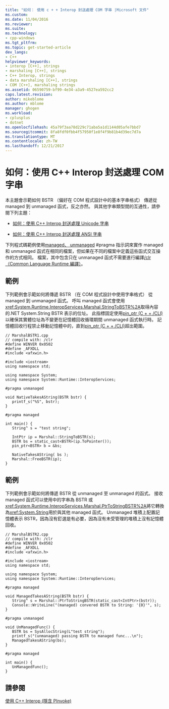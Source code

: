 ```yaml
---
title: "如何： 使用 c + + Interop 封送處理 COM 字串 |Microsoft 文件"
ms.custom: 
ms.date: 11/04/2016
ms.reviewer: 
ms.suite: 
ms.technology:
- cpp-windows
ms.tgt_pltfrm: 
ms.topic: get-started-article
dev_langs:
- C++
helpviewer_keywords:
- interop [C++], strings
- marshaling [C++], strings
- C++ Interop, strings
- data marshaling [C++], strings
- COM [C++], marshaling strings
ms.assetid: 06590759-bf99-4e34-a3a9-4527ea592cc2
caps.latest.revision: 
author: mikeblome
ms.author: mblome
manager: ghogen
ms.workload:
- cplusplus
- dotnet
ms.openlocfilehash: 45a79f3aa78d229c71aba5a1d1144d05afe7bbd7
ms.sourcegitcommit: 8fa8fdf0fbb4f57950f1e8f4f9b81b4d39ec7d7a
ms.translationtype: MT
ms.contentlocale: zh-TW
ms.lasthandoff: 12/21/2017
---
```

# <a name="how-to-marshal-com-strings-using-c-interop"></a>如何：使用 C++ Interop 封送處理 COM 字串
本主題會示範如何 BSTR （偏好在 COM 程式設計中的基本字串格式） 傳遞從 managed 到 unmanaged 函式，反之亦然。 與其他字串類型間的互通性，請參閱下列主題：  
  
-   [如何：使用 C++ Interop 封送處理 Unicode 字串](../dotnet/how-to-marshal-unicode-strings-using-cpp-interop.md)  
  
-   [如何：使用 C++ Interop 封送處理 ANSI 字串](../dotnet/how-to-marshal-ansi-strings-using-cpp-interop.md)  
  
 下列程式碼範例使用[managed、 unmanaged](../preprocessor/managed-unmanaged.md) #pragma 指示詞來實作 managed 和 unmanaged 函式在相同的檔案，但如果在不同的檔案中定義這些函式交互操作的方式相同。 檔案，其中包含只在 unmanaged 函式不需要進行編譯[/clr （Common Language Runtime 編譯）](../build/reference/clr-common-language-runtime-compilation.md)。  
  
## <a name="example"></a>範例  
 下列範例會示範如何將傳遞 BSTR （在 COM 程式設計中使用字串格式） 從 managed 到 unmanaged 函式。 呼叫 managed 函式會使用<xref:System.Runtime.InteropServices.Marshal.StringToBSTR%2A>取得內容的.NET System.String BSTR 表示的位址。 此指標固定使用[pin_ptr (C + + /CLI)](../windows/pin-ptr-cpp-cli.md)以確保其實體位址為不變更在記憶體回收循環期間 unmanaged 函式執行時。 記憶體回收行程禁止移動記憶體中的，直到[pin_ptr (C + + /CLI)](../windows/pin-ptr-cpp-cli.md)超出範圍。  
  
```  
// MarshalBSTR1.cpp  
// compile with: /clr  
#define WINVER 0x0502  
#define _AFXDLL  
#include <afxwin.h>  
  
#include <iostream>  
using namespace std;  
  
using namespace System;  
using namespace System::Runtime::InteropServices;  
  
#pragma unmanaged  
  
void NativeTakesAString(BSTR bstr) {  
   printf_s("%S", bstr);  
}  
  
#pragma managed  
  
int main() {  
   String^ s = "test string";  
  
   IntPtr ip = Marshal::StringToBSTR(s);  
   BSTR bs = static_cast<BSTR>(ip.ToPointer());  
   pin_ptr<BSTR> b = &bs;  
  
   NativeTakesAString( bs );  
   Marshal::FreeBSTR(ip);  
}  
```  
  
## <a name="example"></a>範例  
 下列範例會示範如何將傳遞 BSTR 從 unmanaged 至 unmanaged 的函式。 接收 managed 函式可以使用中的字串為 BSTR 或<xref:System.Runtime.InteropServices.Marshal.PtrToStringBSTR%2A>將它轉換為<xref:System.String>用於與其他 managed 函式。 Unmanaged 堆積上配置記憶體表示 BSTR，因為沒有釘選是有必要，因為沒有未受管理的堆積上沒有記憶體回收。  
  
```  
// MarshalBSTR2.cpp  
// compile with: /clr  
#define WINVER 0x0502  
#define _AFXDLL  
#include <afxwin.h>  
  
#include <iostream>  
using namespace std;  
  
using namespace System;  
using namespace System::Runtime::InteropServices;  
  
#pragma managed  
  
void ManagedTakesAString(BSTR bstr) {  
   String^ s = Marshal::PtrToStringBSTR(static_cast<IntPtr>(bstr));  
   Console::WriteLine("(managed) convered BSTR to String: '{0}'", s);  
}  
  
#pragma unmanaged  
  
void UnManagedFunc() {  
   BSTR bs = SysAllocString(L"test string");  
   printf_s("(unmanaged) passing BSTR to managed func...\n");  
   ManagedTakesAString(bs);  
}  
  
#pragma managed  
  
int main() {  
   UnManagedFunc();  
}  
```  
  
## <a name="see-also"></a>請參閱  
 [使用 C++ Interop (隱含 PInvoke)](../dotnet/using-cpp-interop-implicit-pinvoke.md)